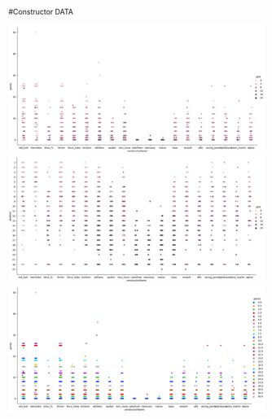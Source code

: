 #Constructor DATA 

![plot](/plot_imgs/gridStart_vs_points.png)
![plot](/plot_imgs/start_vs_finish.png)
![plot](/plot_imgs/points_vs_team.png)